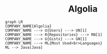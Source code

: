 <h1 align="center">Algolia</h1>

```mermaid
graph LR
COMPANY_NAME{Algolia}
COMPANY_NAME ---> U{Users} ---> UN[1]
COMPANY_NAME ---> R{Repositories} ---> RN[1]
COMPANY_NAME ---> G{Gists} ---> GN[1]
COMPANY_NAME ---> ML{Most Used<br>Languages}
ML --> Java[Java]
```
